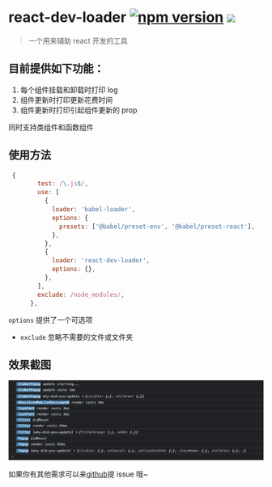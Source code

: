 # react-dev-loader [![npm version](https://badge.fury.io/js/react-dev-loader.svg)](https://badge.fury.io/js/react-dev-loader) ![](https://img.shields.io/badge/webpack-loader-blue)

> 一个用来辅助 react 开发的工具

## 目前提供如下功能：

1. 每个组件挂载和卸载时打印 log
2. 组件更新时打印更新花费时间
3. 组件更新时打印引起组件更新的 prop

同时支持类组件和函数组件

## 使用方法

```js
 {
        test: /\.js$/,
        use: [
          {
            loader: 'babel-loader',
            options: {
              presets: ['@babel/preset-env', '@babel/preset-react'],
            },
          },
          {
            loader: 'react-dev-loader',
            options: {},
          },
        ],
        exclude: /node_modules/,
      },
```

`options` 提供了一个可选项

- `exclude` 忽略不需要的文件或文件夹

## 效果截图

![](/assets/20210603-474264.png)

如果你有其他需求可以来[github](https://github.com/onlyadaydreamer/react-dev-loader)提 issue 哦~
